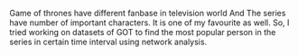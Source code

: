 Game of thrones have different fanbase in television world And The series have number of important characters. It is one of my favourite as well. So, I tried working on
datasets of GOT to find the most popular person in the series in certain time interval using network analysis.
